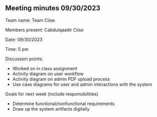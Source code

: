 ## Meeting minutes 09/30/2023

Team name: Team Ciise

Members present: Cabdulqaadir Ciise

Date: 09/30/2023

Time: 5 pm

Discussion points:

* Worked on in class assignment
* Activity diagram on user workflow
* Activity diagram on admin PDF upload process
* Use case diagrams for user and admin interactions with the system

Goals for next week (include responsibilities)

* Determine functional/nonfunctional requirements
* Draw up the system artifacts digitally